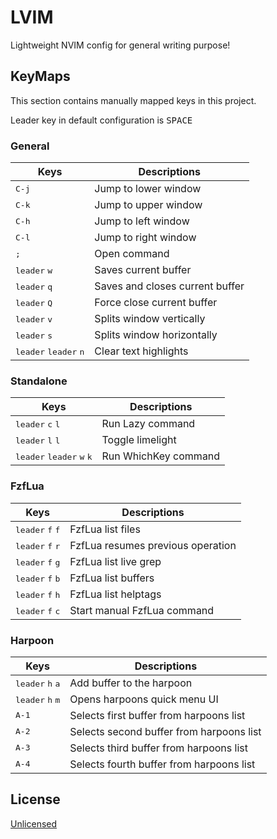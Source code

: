 LVIM
====

Lightweight NVIM config for general writing purpose!

KeyMaps
-------

This section contains manually mapped keys in this project.

Leader key in default configuration is <kbd>SPACE</kbd>

### General

| Keys                                             | Descriptions                    |
|--------------------------------------------------|---------------------------------|
| <kbd>C-j</kbd>                                   | Jump to lower window            |
| <kbd>C-k</kbd>                                   | Jump to upper window            |
| <kbd>C-h</kbd>                                   | Jump to left window             |
| <kbd>C-l</kbd>                                   | Jump to right window            |
| <kbd>;</kbd>                                     | Open command                    |
| <kbd>leader</kbd> <kbd>w</kbd>                   | Saves current buffer            |
| <kbd>leader</kbd> <kbd>q</kbd>                   | Saves and closes current buffer |
| <kbd>leader</kbd> <kbd>Q</kbd>                   | Force close current buffer      |
| <kbd>leader</kbd> <kbd>v</kbd>                   | Splits window vertically        |
| <kbd>leader</kbd> <kbd>s</kbd>                   | Splits window horizontally      |
| <kbd>leader</kbd> <kbd>leader</kbd> <kbd>n</kbd> | Clear text highlights           |

### Standalone

| Keys                                                          | Descriptions         |
|---------------------------------------------------------------|----------------------|
| <kbd>leader</kbd> <kbd>c</kbd> <kbd>l</kbd>                   | Run Lazy command     |
| <kbd>leader</kbd> <kbd>l</kbd> <kbd>l</kbd>                   | Toggle limelight     |
| <kbd>leader</kbd> <kbd>leader</kbd> <kbd>w</kbd> <kbd>k</kbd> | Run WhichKey command |

### FzfLua

| Keys                                        | Descriptions                      |
|---------------------------------------------|-----------------------------------|
| <kbd>leader</kbd> <kbd>f</kbd> <kbd>f</kbd> | FzfLua list files                 |
| <kbd>leader</kbd> <kbd>f</kbd> <kbd>r</kbd> | FzfLua resumes previous operation |
| <kbd>leader</kbd> <kbd>f</kbd> <kbd>g</kbd> | FzfLua list live grep             |
| <kbd>leader</kbd> <kbd>f</kbd> <kbd>b</kbd> | FzfLua list buffers               |
| <kbd>leader</kbd> <kbd>f</kbd> <kbd>h</kbd> | FzfLua list helptags              |
| <kbd>leader</kbd> <kbd>f</kbd> <kbd>c</kbd> | Start manual FzfLua command       |

### Harpoon

| Keys                                        | Descriptions                             |
|---------------------------------------------|------------------------------------------|
| <kbd>leader</kbd> <kbd>h</kbd> <kbd>a</kbd> | Add buffer to the harpoon                |
| <kbd>leader</kbd> <kbd>h</kbd> <kbd>m</kbd> | Opens harpoons quick menu UI             |
| <kbd>A-1</kbd>                              | Selects first buffer from harpoons list  |
| <kbd>A-2</kbd>                              | Selects second buffer from harpoons list |
| <kbd>A-3</kbd>                              | Selects third buffer from harpoons list  |
| <kbd>A-4</kbd>                              | Selects fourth buffer from harpoons list |

License
-------

[Unlicensed](./LICENSE)
